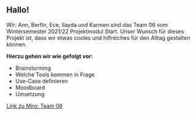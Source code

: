 ## Hallo! 
Wir: Ann, Berfin, Ece, Ilayda und Karmen sind das Team 06 vom Wintersemester 2021/22 Projektmodul Start. 
Unser Wunsch für dieses Projekt ist, dass wir etwas cooles und hilfreiches für den Alltag gestalten können. 

**Hierzu gehen wir wie gefolgt vor:**
- Brainstorming
- Welche Tools kommen in Frage
- Use-Case definieren
- Moodboard
- Umsetzung


[Link zu Miro: Team 06](https://miro.com/app/board/o9J_llC7QLg=/)
